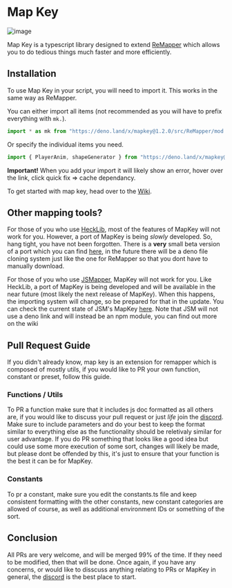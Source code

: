 # Map Key

![image](https://user-images.githubusercontent.com/111317032/207435249-e15b8624-bde4-4cd7-b96a-0713ceaac681.png)

Map Key is a typescript library designed to extend [ReMapper](https://github.com/Swifter1243/ReMapper) which allows you to do tedious things much faster and more efficiently.

## Installation

To use Map Key in your script, you will need to import it. This works in the same way as ReMapper.

You can either import all items (not recommended as you will have to prefix everything with `mk.`).

```ts
import * as mk from "https://deno.land/x/mapkey@1.2.0/src/ReMapper/mod.ts"
```

Or specify the individual items you need.

```ts
import { PlayerAnim, shapeGenerator } from "https://deno.land/x/mapkey@1.2.0/src/ReMapper/mod.ts"
```

**Important!**
When you add your import it will likely show an error, hover over the link, click quick fix => cache dependancy.

To get started with map key, head over to the [Wiki](https://github.com/Splashcard04/Map-Key/wiki).

## Other mapping tools?

For those of you who use [HeckLib](https://github.com/Heck-Library/HeckLib), most of the features of MapKey will not work for you. However, a port of MapKey is being *slowly* developed. So, hang tight, you have not been forgotten. There is a **very** small beta version of a port which you can find [here](https://github.com/Splashcard04/Map-Key/tree/main/src/HeckLib), in the future there will be a deno file cloning system just like the one for ReMapper so that you dont have to manually download.

For those of you who use [JSMapper](https://github.com/Splashcard04/JSMapper), MapKey will not work for you. Like HeckLib, a port of MapKey is being developed and will be available in the near future (most likely the next release of MapKey). When this happens, the importing system will change, so be prepared for that in the update. You can check the current state of JSM's MapKey [here](https://github.com/Splashcard04/Map-Key/tree/main/src/JSMapper).  Note that JSM will not use a deno link and will instead be an npm module, you can find out more on the wiki

## Pull Request Guide

If you didn't already know, map key is an extension for remapper which is composed of mostly utils, if you would like to PR your own function, constant or preset, follow this guide.

### Functions / Utils

To PR a function make sure that it includes js doc formatted as all others are, if you would like to discuss your pull request or just *life* join the [discord](https://discord.gg/Q9fvu7Bn87).
Make sure to include parameters and do your best to keep the format similar to everything else as the functionality should be reletivaly similar for user advantage. If you do PR something that looks like a good idea but could use some more execution of some sort, changes will likely be made, but please dont be offended by this, it's just to ensure that your function is the best it can be for MapKey.

### Constants

To pr a constant, make sure you edit the constants.ts file and keep consistent formatting with the other constants, new constant categories are allowed of course, as well as additional environment IDs or something of the sort.

## Conclusion

All PRs are very welcome, and will be merged 99% of the time. If they need to be modified, then that will be done. Once again, if you have any concerns, or would like to disscuss anything relating to PRs or MapKey in general, the [discord](https://discord.gg/Q9fvu7Bn87) is the best place to start.
